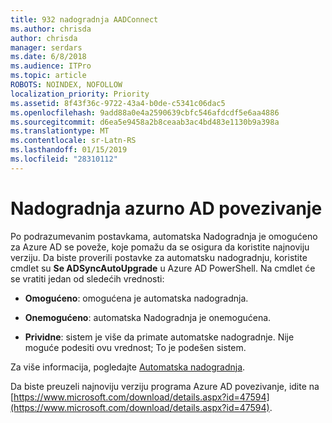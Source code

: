 ```yaml
---
title: 932 nadogradnja AADConnect
ms.author: chrisda
author: chrisda
manager: serdars
ms.date: 6/8/2018
ms.audience: ITPro
ms.topic: article
ROBOTS: NOINDEX, NOFOLLOW
localization_priority: Priority
ms.assetid: 8f43f36c-9722-43a4-b0de-c5341c06dac5
ms.openlocfilehash: 9add88a0e4a2590639cbfc546afdcdf5e6aa4886
ms.sourcegitcommit: d6ea5e9458a2b8ceaab3ac4bd483e1130b9a398a
ms.translationtype: MT
ms.contentlocale: sr-Latn-RS
ms.lasthandoff: 01/15/2019
ms.locfileid: "28310112"
---
```

# <a name="upgrade-azure-ad-connect"></a>Nadogradnja azurno AD povezivanje

Po podrazumevanim postavkama, automatska Nadogradnja je omogućeno za Azure AD se poveže, koje pomažu da se osigura da koristite najnoviju verziju. Da biste proverili postavke za automatsku nadogradnju, koristite cmdlet su **Se ADSyncAutoUpgrade** u Azure AD PowerShell. Na cmdlet će se vratiti jedan od sledećih vrednosti: 
  
- **Omogućeno**: omogućena je automatska nadogradnja. 
    
- **Onemogućeno**: automatska Nadogradnja je onemogućena. 
    
- **Prividne**: sistem je više da primate automatske nadogradnje. Nije moguće podesiti ovu vrednost; To je podešen sistem. 
    
Za više informacija, pogledajte [Automatska nadogradnja](https://docs.microsoft.com/azure/active-directory/connect/active-directory-aadconnect-feature-automatic-upgrade).
  
Da biste preuzeli najnoviju verziju programa Azure AD povezivanje, idite na [https://www.microsoft.com/download/details.aspx?id=47594](https://www.microsoft.com/download/details.aspx?id=47594).
  

